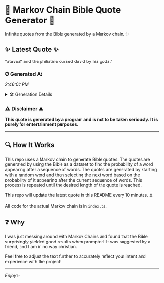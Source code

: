 # 📖 Markov Chain Bible Quote Generator 📖

Infinite quotes from the Bible generated by a Markov chain. ✨

## ✨ Latest Quote ✨
"staves? and the philistine cursed david by his gods."

### ⏰ Generated At
*2:46:02 PM*

<details>
    <summary>🛠️ Generation Details</summary>
    <p>
        <strong>🌱 Seed:</strong> staves?<br>
        <strong>🔄 Iterations:</strong> 8<br>
        <strong>📜 Context History:</strong><br>[ staves? ]: and<br>[ staves?, and ]: the<br>[ staves?, and, the ]: philistine<br>[ staves?, and, the, philistine ]: cursed<br>[ staves?, and, the, philistine, cursed ]: david<br>[ staves?, and, the, philistine, cursed, david ]: by<br>[ and, the, philistine, cursed, david, by ]: his<br>[ the, philistine, cursed, david, by, his ]: gods.<br>
    </p>
</details>

### ⚠️ Disclaimer ⚠️
**This quote is generated by a program and is not to be taken seriously. It is purely for entertainment purposes.**

---

## 🔍 How It Works

This repo uses a Markov chain to generate Bible quotes. The quotes are generated by using the Bible as a dataset to find the probability of a word appearing after a sequence of words. The quotes are generated by starting with a random word and then selecting the next word based on the probability of it appearing after the current sequence of words. This process is repeated until the desired length of the quote is reached.

This repo will update the latest quote in this README every 10 minutes. ⏳

All code for the actual Markov chain is in `index.ts`.

## ❓ Why

I was just messing around with Markov Chains and found that the Bible surprisingly yielded good results when prompted. 
It was suggested by a friend, and I am in no way christian.

Feel free to adjust the text further to accurately reflect your intent and experience with the project!

---

*Enjoy*✨
